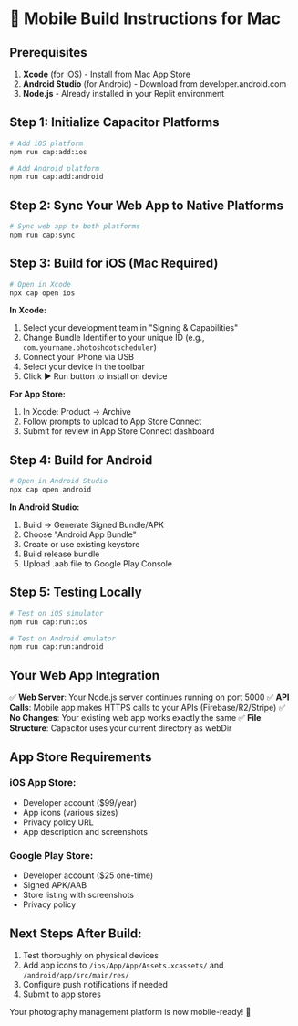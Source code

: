 
# 📱 Mobile Build Instructions for Mac

## Prerequisites
1. **Xcode** (for iOS) - Install from Mac App Store
2. **Android Studio** (for Android) - Download from developer.android.com
3. **Node.js** - Already installed in your Replit environment

## Step 1: Initialize Capacitor Platforms

```bash
# Add iOS platform
npm run cap:add:ios

# Add Android platform  
npm run cap:add:android
```

## Step 2: Sync Your Web App to Native Platforms

```bash
# Sync web app to both platforms
npm run cap:sync
```

## Step 3: Build for iOS (Mac Required)

```bash
# Open in Xcode
npx cap open ios
```

**In Xcode:**
1. Select your development team in "Signing & Capabilities"
2. Change Bundle Identifier to your unique ID (e.g., `com.yourname.photoshootscheduler`)
3. Connect your iPhone via USB
4. Select your device in the toolbar
5. Click ▶️ Run button to install on device

**For App Store:**
1. In Xcode: Product → Archive
2. Follow prompts to upload to App Store Connect
3. Submit for review in App Store Connect dashboard

## Step 4: Build for Android

```bash
# Open in Android Studio
npx cap open android
```

**In Android Studio:**
1. Build → Generate Signed Bundle/APK
2. Choose "Android App Bundle" 
3. Create or use existing keystore
4. Build release bundle
5. Upload .aab file to Google Play Console

## Step 5: Testing Locally

```bash
# Test on iOS simulator
npm run cap:run:ios

# Test on Android emulator  
npm run cap:run:android
```

## Your Web App Integration

✅ **Web Server**: Your Node.js server continues running on port 5000
✅ **API Calls**: Mobile app makes HTTPS calls to your APIs (Firebase/R2/Stripe)
✅ **No Changes**: Your existing web app works exactly the same
✅ **File Structure**: Capacitor uses your current directory as webDir

## App Store Requirements

### iOS App Store:
- Developer account ($99/year)
- App icons (various sizes)
- Privacy policy URL
- App description and screenshots

### Google Play Store:
- Developer account ($25 one-time)
- Signed APK/AAB
- Store listing with screenshots
- Privacy policy

## Next Steps After Build:
1. Test thoroughly on physical devices
2. Add app icons to `/ios/App/App/Assets.xcassets/` and `/android/app/src/main/res/`
3. Configure push notifications if needed
4. Submit to app stores

Your photography management platform is now mobile-ready! 🎉
